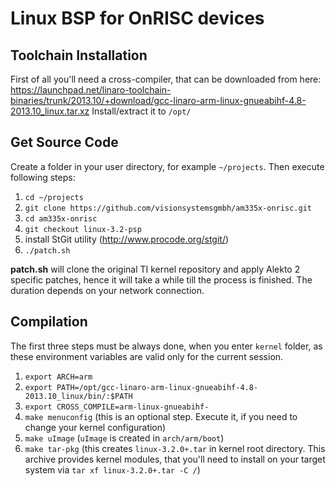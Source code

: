 Linux BSP for OnRISC devices
============================

Toolchain Installation
----------------------
First of all you'll need a cross-compiler, that can be downloaded from here:
https://launchpad.net/linaro-toolchain-binaries/trunk/2013.10/+download/gcc-linaro-arm-linux-gnueabihf-4.8-2013.10_linux.tar.xz
Install/extract it to `/opt/`

Get Source Code
---------------
Create a folder in your user directory, for example `~/projects`. Then execute following steps:

1. `cd ~/projects`
2. `git clone https://github.com/visionsystemsgmbh/am335x-onrisc.git`
3. `cd am335x-onrisc`
4. `git checkout linux-3.2-psp`
5. install StGit utility (http://www.procode.org/stgit/)
6. `./patch.sh`

**patch.sh** will clone the original TI kernel repository and apply Alekto 2 specific patches, hence it
will take a while till the process is finished. The duration depends on your network connection.

Compilation
-----------
The first three steps must be always done, when you enter `kernel` folder, as these environment variables are valid only for the current session.

1. `export ARCH=arm`
2. `export PATH=/opt/gcc-linaro-arm-linux-gnueabihf-4.8-2013.10_linux/bin/:$PATH`
3. `export CROSS_COMPILE=arm-linux-gnueabihf-`
4. `make menuconfig` (this is an optional step. Execute it, if you need to change your kernel configuration)
5. `make uImage` (`uImage` is created in `arch/arm/boot`)
6. `make tar-pkg` (this creates `linux-3.2.0+.tar` in kernel root directory. This archive provides kernel modules, that you'll need to install on your target system via `tar xf linux-3.2.0+.tar -C /`)
